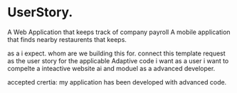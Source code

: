 # UserStory.

A Web Application that keeps track of company payroll
A mobile application that finds nearby restaurents that keeps. 


as a <type of user> i expect. whom are we building this for. 
  connect this template request as the user story for the applicable Adaptive code
  i want as a user i want to compelte a inteactive website ai and moduel as a advanced developer.
  
  accepted crertia: my application has been developed with advanced code. 
